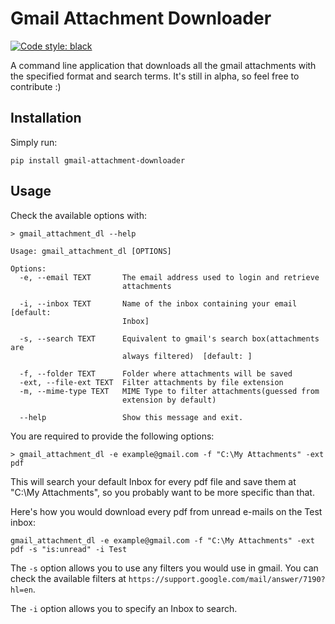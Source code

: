 # Gmail Attachment Downloader
[![Code style: black](https://img.shields.io/badge/code%20style-black-000000.svg)](https://github.com/psf/black)

A command line application that downloads all the gmail attachments with the specified format and search terms. It's still in alpha, so feel free to contribute :)

## Installation

Simply run:

```
pip install gmail-attachment-downloader
```

## Usage
Check the available options with:
```
> gmail_attachment_dl --help

Usage: gmail_attachment_dl [OPTIONS]

Options:
  -e, --email TEXT       The email address used to login and retrieve
                         attachments

  -i, --inbox TEXT       Name of the inbox containing your email  [default:
                         Inbox]

  -s, --search TEXT      Equivalent to gmail's search box(attachments are
                         always filtered)  [default: ]

  -f, --folder TEXT      Folder where attachments will be saved
  -ext, --file-ext TEXT  Filter attachments by file extension
  -m, --mime-type TEXT   MIME Type to filter attachments(guessed from
                         extension by default)

  --help                 Show this message and exit.
```
You are required to provide the following options:
```
> gmail_attachment_dl -e example@gmail.com -f "C:\My Attachments" -ext pdf
```
This will search your default Inbox for every pdf file and save them at "C:\My Attachments", so you probably want to be more specific than that.

Here's how you would download every pdf from unread e-mails on the Test inbox:
```
gmail_attachment_dl -e example@gmail.com -f "C:\My Attachments" -ext pdf -s "is:unread" -i Test
```
The `-s` option allows you to use any filters you would use in gmail. You can check the available filters at `https://support.google.com/mail/answer/7190?hl=en`.

The `-i` option allows you to specify an Inbox to search.
